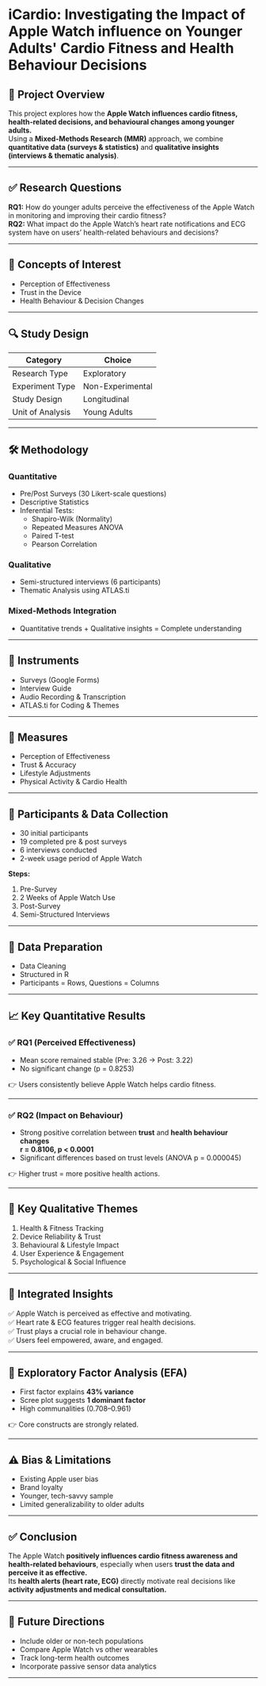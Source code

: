 # iCardio: Investigating the Impact of Apple Watch influence on Younger Adults' Cardio Fitness and Health Behaviour Decisions

## 🎯 Project Overview
This project explores how the **Apple Watch influences cardio fitness, health-related decisions, and behavioural changes among younger adults.**  
Using a **Mixed-Methods Research (MMR)** approach, we combine **quantitative data (surveys & statistics)** and **qualitative insights (interviews & thematic analysis)**.

---

## ✅ Research Questions
**RQ1:** How do younger adults perceive the effectiveness of the Apple Watch in monitoring and improving their cardio fitness?  
**RQ2:** What impact do the Apple Watch’s heart rate notifications and ECG system have on users’ health-related behaviours and decisions?

---

## 🧠 Concepts of Interest
- Perception of Effectiveness  
- Trust in the Device  
- Health Behaviour & Decision Changes

---

## 🔍 Study Design
| Category | Choice |
|----------|--------|
| Research Type | Exploratory |
| Experiment Type | Non-Experimental |
| Study Design | Longitudinal |
| Unit of Analysis | Young Adults |

---

## 🛠 Methodology

### **Quantitative**
- Pre/Post Surveys (30 Likert-scale questions)
- Descriptive Statistics
- Inferential Tests:
  - Shapiro-Wilk (Normality)
  - Repeated Measures ANOVA
  - Paired T-test
  - Pearson Correlation

### **Qualitative**
- Semi-structured interviews (6 participants)
- Thematic Analysis using ATLAS.ti

### **Mixed-Methods Integration**
- Quantitative trends + Qualitative insights = Complete understanding

---

## 🧪 Instruments
- Surveys (Google Forms)
- Interview Guide
- Audio Recording & Transcription
- ATLAS.ti for Coding & Themes

---

## 📏 Measures
- Perception of Effectiveness
- Trust & Accuracy
- Lifestyle Adjustments
- Physical Activity & Cardio Health

---

## 👥 Participants & Data Collection
- 30 initial participants
- 19 completed pre & post surveys
- 6 interviews conducted
- 2-week usage period of Apple Watch

**Steps:**
1. Pre-Survey
2. 2 Weeks of Apple Watch Use
3. Post-Survey
4. Semi-Structured Interviews

---

## 🧼 Data Preparation
- Data Cleaning
- Structured in R
- Participants = Rows, Questions = Columns

---

## 📈 Key Quantitative Results

### ✅ RQ1 (Perceived Effectiveness)
- Mean score remained stable (Pre: 3.26 → Post: 3.22)
- No significant change (p = 0.8253)

👉 Users consistently believe Apple Watch helps cardio fitness.

---

### ✅ RQ2 (Impact on Behaviour)
- Strong positive correlation between **trust** and **health behaviour changes**  
  **r = 0.8106, p < 0.0001**
- Significant differences based on trust levels (ANOVA p = 0.000045)

👉 Higher trust = more positive health actions.

---

## 🎤 Key Qualitative Themes
1. Health & Fitness Tracking
2. Device Reliability & Trust
3. Behavioural & Lifestyle Impact
4. User Experience & Engagement
5. Psychological & Social Influence

---

## 🔄 Integrated Insights
✅ Apple Watch is perceived as effective and motivating.  
✅ Heart rate & ECG features trigger real health decisions.  
✅ Trust plays a crucial role in behaviour change.  
✅ Users feel empowered, aware, and engaged.

---

## 🧠 Exploratory Factor Analysis (EFA)
- First factor explains **43% variance**
- Scree plot suggests **1 dominant factor**
- High communalities (0.708–0.961)

👉 Core constructs are strongly related.

---

## ⚠ Bias & Limitations
- Existing Apple user bias
- Brand loyalty
- Younger, tech-savvy sample
- Limited generalizability to older adults

---

## ✅ Conclusion
The Apple Watch **positively influences cardio fitness awareness and health-related behaviours**, especially when users **trust the data and perceive it as effective.**  
Its **health alerts (heart rate, ECG)** directly motivate real decisions like **activity adjustments and medical consultation.**

---

## 🚀 Future Directions
- Include older or non-tech populations
- Compare Apple Watch vs other wearables
- Track long-term health outcomes
- Incorporate passive sensor data analytics

---
